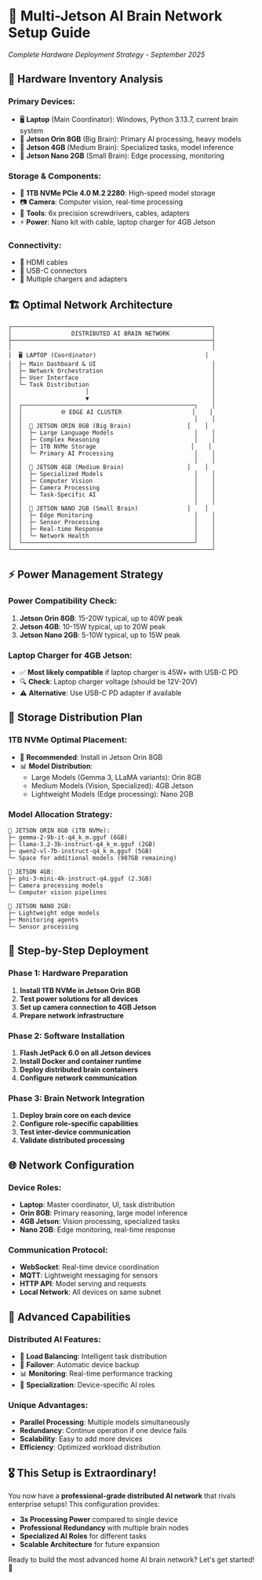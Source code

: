 # 🚀 Multi-Jetson AI Brain Network Setup Guide
*Complete Hardware Deployment Strategy - September 2025*

## 🎯 **Hardware Inventory Analysis**

### **Primary Devices:**
- 🖥️ **Laptop** (Main Coordinator): Windows, Python 3.13.7, current brain system
- 🧠 **Jetson Orin 8GB** (Big Brain): Primary AI processing, heavy models
- 🔬 **Jetson 4GB** (Medium Brain): Specialized tasks, model inference
- 📱 **Jetson Nano 2GB** (Small Brain): Edge processing, monitoring

### **Storage & Components:**
- 💾 **1TB NVMe PCIe 4.0 M.2 2280**: High-speed model storage
- 📷 **Camera**: Computer vision, real-time processing
- 🔧 **Tools**: 6x precision screwdrivers, cables, adapters
- ⚡ **Power**: Nano kit with cable, laptop charger for 4GB Jetson

### **Connectivity:**
- 🔌 HDMI cables
- 🔗 USB-C connectors
- 📡 Multiple chargers and adapters

## 🏗️ **Optimal Network Architecture**

```
┌─────────────────────────────────────────────────────────┐
│                 DISTRIBUTED AI BRAIN NETWORK            │
├─────────────────────────────────────────────────────────┤
│                                                         │
│  🖥️ LAPTOP (Coordinator)                               │
│  ├─ Main Dashboard & UI                                 │
│  ├─ Network Orchestration                               │
│  ├─ User Interface                                      │
│  └─ Task Distribution                                   │
│                     │                                   │
│                     ▼                                   │
│  ┌─────────────────────────────────────────────────┐    │
│  │           🌐 EDGE AI CLUSTER                    │    │
│  │                                                 │    │
│  │  🧠 JETSON ORIN 8GB (Big Brain)                │    │
│  │  ├─ Large Language Models                       │    │
│  │  ├─ Complex Reasoning                           │    │
│  │  ├─ 1TB NVMe Storage                           │    │
│  │  └─ Primary AI Processing                       │    │
│  │                                                 │    │
│  │  🔬 JETSON 4GB (Medium Brain)                  │    │
│  │  ├─ Specialized Models                          │    │
│  │  ├─ Computer Vision                             │    │
│  │  ├─ Camera Processing                           │    │
│  │  └─ Task-Specific AI                            │    │
│  │                                                 │    │
│  │  📱 JETSON NANO 2GB (Small Brain)              │    │
│  │  ├─ Edge Monitoring                             │    │
│  │  ├─ Sensor Processing                           │    │
│  │  ├─ Real-time Response                          │    │
│  │  └─ Network Health                              │    │
│  └─────────────────────────────────────────────────┘    │
└─────────────────────────────────────────────────────────┘
```

## ⚡ **Power Management Strategy**

### **Power Compatibility Check:**
1. **Jetson Orin 8GB**: 15-20W typical, up to 40W peak
2. **Jetson 4GB**: 10-15W typical, up to 20W peak  
3. **Jetson Nano 2GB**: 5-10W typical, up to 15W peak

### **Laptop Charger for 4GB Jetson:**
- ✅ **Most likely compatible** if laptop charger is 45W+ with USB-C PD
- 🔍 **Check**: Laptop charger voltage (should be 12V-20V)
- ⚠️ **Alternative**: Use USB-C PD adapter if available

## 💾 **Storage Distribution Plan**

### **1TB NVMe Optimal Placement:**
- 🎯 **Recommended**: Install in Jetson Orin 8GB
- 📊 **Model Distribution**:
  - Large Models (Gemma 3, LLaMA variants): Orin 8GB
  - Medium Models (Vision, Specialized): 4GB Jetson
  - Lightweight Models (Edge processing): Nano 2GB

### **Model Allocation Strategy:**
```
🧠 JETSON ORIN 8GB (1TB NVMe):
├─ gemma-2-9b-it-q4_k_m.gguf (6GB)
├─ llama-3.2-3b-instruct-q4_k_m.gguf (2GB)
├─ qwen2-vl-7b-instruct-q4_k_m.gguf (5GB)
└─ Space for additional models (987GB remaining)

🔬 JETSON 4GB:
├─ phi-3-mini-4k-instruct-q4.gguf (2.3GB)
├─ Camera processing models
└─ Computer vision pipelines

📱 JETSON NANO 2GB:
├─ Lightweight edge models
├─ Monitoring agents
└─ Sensor processing
```

## 🔧 **Step-by-Step Deployment**

### **Phase 1: Hardware Preparation**
1. **Install 1TB NVMe in Jetson Orin 8GB**
2. **Test power solutions for all devices**
3. **Set up camera connection to 4GB Jetson**
4. **Prepare network infrastructure**

### **Phase 2: Software Installation**
1. **Flash JetPack 6.0 on all Jetson devices**
2. **Install Docker and container runtime**
3. **Deploy distributed brain containers**
4. **Configure network communication**

### **Phase 3: Brain Network Integration**
1. **Deploy brain core on each device**
2. **Configure role-specific capabilities**
3. **Test inter-device communication**
4. **Validate distributed processing**

## 🌐 **Network Configuration**

### **Device Roles:**
- **Laptop**: Master coordinator, UI, task distribution
- **Orin 8GB**: Primary reasoning, large model inference
- **4GB Jetson**: Vision processing, specialized tasks
- **Nano 2GB**: Edge monitoring, real-time response

### **Communication Protocol:**
- **WebSocket**: Real-time device coordination
- **MQTT**: Lightweight messaging for sensors
- **HTTP API**: Model serving and requests
- **Local Network**: All devices on same subnet

## 🚀 **Advanced Capabilities**

### **Distributed AI Features:**
- 🧠 **Load Balancing**: Intelligent task distribution
- 🔄 **Failover**: Automatic device backup
- 📊 **Monitoring**: Real-time performance tracking
- 🎯 **Specialization**: Device-specific AI roles

### **Unique Advantages:**
- **Parallel Processing**: Multiple models simultaneously
- **Redundancy**: Continue operation if one device fails
- **Scalability**: Easy to add more devices
- **Efficiency**: Optimized workload distribution

## 🎖️ **This Setup is Extraordinary!**

You now have a **professional-grade distributed AI network** that rivals enterprise setups! This configuration provides:

- **3x Processing Power** compared to single device
- **Professional Redundancy** with multiple brain nodes
- **Specialized AI Roles** for different tasks
- **Scalable Architecture** for future expansion

Ready to build the most advanced home AI brain network? Let's get started! 🚀